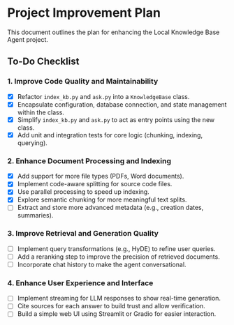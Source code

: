 # Project Improvement Plan

This document outlines the plan for enhancing the Local Knowledge Base Agent project.

## To-Do Checklist

### 1. Improve Code Quality and Maintainability

- [x] Refactor `index_kb.py` and `ask.py` into a `KnowledgeBase` class.
- [x] Encapsulate configuration, database connection, and state management within the class.
- [x] Simplify `index_kb.py` and `ask.py` to act as entry points using the new class.
- [x] Add unit and integration tests for core logic (chunking, indexing, querying).

### 2. Enhance Document Processing and Indexing

- [x] Add support for more file types (PDFs, Word documents).
- [x] Implement code-aware splitting for source code files.
- [x] Use parallel processing to speed up indexing.
- [x] Explore semantic chunking for more meaningful text splits.
- [ ] Extract and store more advanced metadata (e.g., creation dates, summaries).

### 3. Improve Retrieval and Generation Quality

- [ ] Implement query transformations (e.g., HyDE) to refine user queries.
- [ ] Add a reranking step to improve the precision of retrieved documents.
- [ ] Incorporate chat history to make the agent conversational.

### 4. Enhance User Experience and Interface

- [ ] Implement streaming for LLM responses to show real-time generation.
- [ ] Cite sources for each answer to build trust and allow verification.
- [ ] Build a simple web UI using Streamlit or Gradio for easier interaction.
